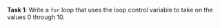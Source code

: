 **Task 1**: Write a `for` loop that uses the loop control variable to take on the values 0 through 10. 